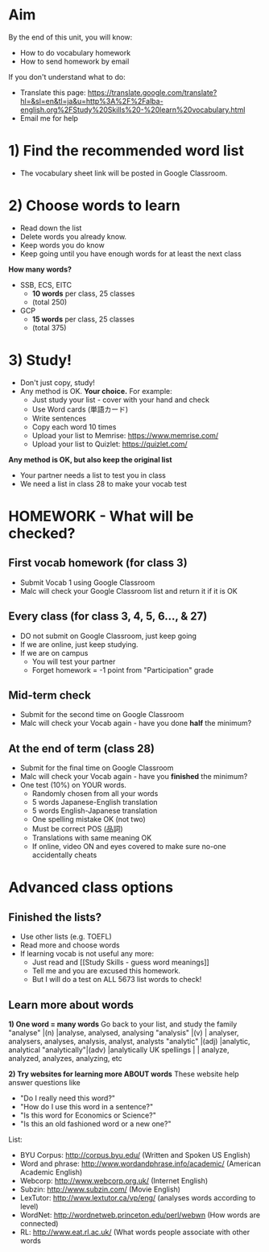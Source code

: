 # Aim
By the end of this unit, you will know:
* How to do vocabulary homework
* How to send homework by email

If you don't understand what to do:
* Translate this page: https://translate.google.com/translate?hl=&sl=en&tl=ja&u=http%3A%2F%2Falba-english.org%2FStudy%20Skills%20-%20learn%20vocabulary.html 
* Email me for help

# 1) Find the recommended word list
* The vocabulary sheet link will be posted in Google Classroom. 

# 2) Choose words to learn
* Read down the list
* Delete words you already know.  
* Keep words you do know
* Keep going until you have enough words for at least the next class

__How many words?__
* SSB, ECS, EITC
    * __10 words__ per class, 25 classes 
    * (total 250)
* GCP 
    * __15 words__ per class, 25 classes 
    * (total 375)


# 3) Study!
* Don't just copy, study! 
* Any method is OK. __Your choice.__ For example:
    * Just study your list - cover with your hand and check 
    * Use Word cards (単語カード)
    * Write sentences 
    * Copy each word 10 times
    * Upload your list to Memrise: https://www.memrise.com/
    * Upload your list to  Quizlet: https://quizlet.com/

__Any method is OK, but <green> also keep the original list</green>__ 
* Your partner needs a list to test you in class 
* We need a list in class 28 to make your vocab test 

# HOMEWORK - What will be checked?
## First vocab homework (for class 3)
* Submit Vocab 1 using Google Classroom
* Malc will check your Google Classroom list and return it if it is OK

## Every class (for class 3, 4, 5, 6..., & 27)
* DO not submit on Google Classroom, just keep going
* If we are online, just keep studying. 
* If we are on campus
    * You will test your partner 
    * Forget homework = -1 point from "Participation" grade

## Mid-term check
* Submit for the second time on Google Classroom
* Malc will check your Vocab again - have you done __half__ the minimum?

## At the end of term (class 28)
* Submit for the final time on Google Classroom
* Malc will check your Vocab again - have you __finished__ the minimum?
* One test (10%) on YOUR words. 
    * Randomly chosen from all your words
    * 5 words Japanese-English translation
    * 5 words English-Japanese translation
    * One spelling mistake OK (not two)
    * Must be correct POS (品詞)
    * Translations with same meaning OK
    * If online, video ON and eyes covered to make sure no-one accidentally cheats


# Advanced class options
## Finished the lists? 
* Use other lists (e.g. TOEFL)
* Read more and choose words
* If learning vocab is not useful any more:
    * Just read and [[Study Skills - guess word meanings]]
    * Tell me and you are excused this homework. 
    * But I will do a test on ALL 5673 list words to check!

## Learn more about words 
__1) One word = many words__
Go back to your list, and study the family
"analyse"  |(n)		|analyse, analysed, analysing
"analysis" |(v)	 	|	analyser, analysers, analyses, analysis, analyst, analysts
"analytic" |(adj)	|analytic, analytical
"analytically"|(adv)	|analytically
UK spellings  |  |	analyze, analyzed, analyzes, analyzing, etc

__2) Try websites for learning more ABOUT words__
These website help answer questions like 
* "Do I really need this word?" 
* "How do I use this word in a sentence?" 
* "Is this word for Economics or Science?"  
* "Is this an old fashioned word or a new one?"

List:
* BYU Corpus: http://corpus.byu.edu/ (Written and Spoken US English)
* Word and phrase: http://www.wordandphrase.info/academic/ (American Academic English)
* Webcorp: http://www.webcorp.org.uk/ (Internet English)
* Subzin: http://www.subzin.com/ (Movie English)
* LexTutor: http://www.lextutor.ca/vp/eng/ (analyses words according to level)
* WordNet: http://wordnetweb.princeton.edu/perl/webwn (How words are connected)
* RL: http://www.eat.rl.ac.uk/ (What words people associate with other words
